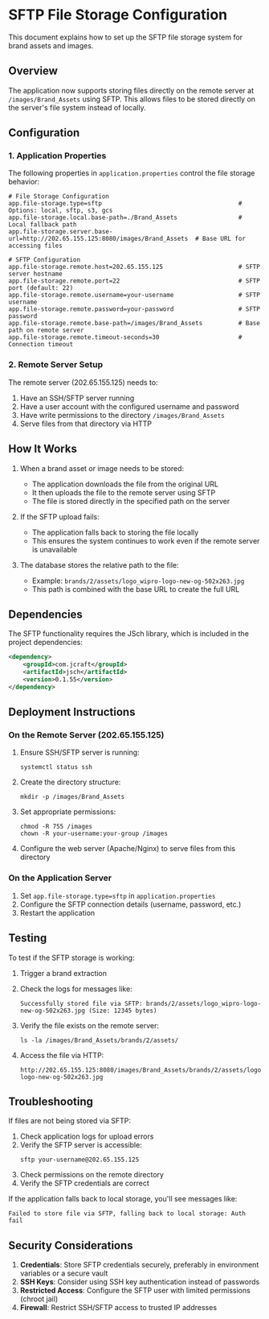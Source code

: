 # SFTP File Storage Configuration

This document explains how to set up the SFTP file storage system for brand assets and images.

## Overview

The application now supports storing files directly on the remote server at `/images/Brand_Assets` using SFTP. This allows files to be stored directly on the server's file system instead of locally.

## Configuration

### 1. Application Properties

The following properties in `application.properties` control the file storage behavior:

```properties
# File Storage Configuration
app.file-storage.type=sftp                                      # Options: local, sftp, s3, gcs
app.file-storage.local.base-path=./Brand_Assets                 # Local fallback path
app.file-storage.server.base-url=http://202.65.155.125:8080/images/Brand_Assets  # Base URL for accessing files

# SFTP Configuration
app.file-storage.remote.host=202.65.155.125                     # SFTP server hostname
app.file-storage.remote.port=22                                 # SFTP port (default: 22)
app.file-storage.remote.username=your-username                  # SFTP username
app.file-storage.remote.password=your-password                  # SFTP password
app.file-storage.remote.base-path=/images/Brand_Assets          # Base path on remote server
app.file-storage.remote.timeout-seconds=30                      # Connection timeout
```

### 2. Remote Server Setup

The remote server (202.65.155.125) needs to:

1. Have an SSH/SFTP server running
2. Have a user account with the configured username and password
3. Have write permissions to the directory `/images/Brand_Assets`
4. Serve files from that directory via HTTP

## How It Works

1. When a brand asset or image needs to be stored:
   - The application downloads the file from the original URL
   - It then uploads the file to the remote server using SFTP
   - The file is stored directly in the specified path on the server

2. If the SFTP upload fails:
   - The application falls back to storing the file locally
   - This ensures the system continues to work even if the remote server is unavailable

3. The database stores the relative path to the file:
   - Example: `brands/2/assets/logo_wipro-logo-new-og-502x263.jpg`
   - This path is combined with the base URL to create the full URL

## Dependencies

The SFTP functionality requires the JSch library, which is included in the project dependencies:

```xml
<dependency>
    <groupId>com.jcraft</groupId>
    <artifactId>jsch</artifactId>
    <version>0.1.55</version>
</dependency>
```

## Deployment Instructions

### On the Remote Server (202.65.155.125)

1. Ensure SSH/SFTP server is running:
   ```
   systemctl status ssh
   ```

2. Create the directory structure:
   ```
   mkdir -p /images/Brand_Assets
   ```

3. Set appropriate permissions:
   ```
   chmod -R 755 /images
   chown -R your-username:your-group /images
   ```

4. Configure the web server (Apache/Nginx) to serve files from this directory

### On the Application Server

1. Set `app.file-storage.type=sftp` in `application.properties`
2. Configure the SFTP connection details (username, password, etc.)
3. Restart the application

## Testing

To test if the SFTP storage is working:

1. Trigger a brand extraction
2. Check the logs for messages like:
   ```
   Successfully stored file via SFTP: brands/2/assets/logo_wipro-logo-new-og-502x263.jpg (Size: 12345 bytes)
   ```

3. Verify the file exists on the remote server:
   ```
   ls -la /images/Brand_Assets/brands/2/assets/
   ```

4. Access the file via HTTP:
   ```
   http://202.65.155.125:8080/images/Brand_Assets/brands/2/assets/logo_wipro-logo-new-og-502x263.jpg
   ```

## Troubleshooting

If files are not being stored via SFTP:

1. Check application logs for upload errors
2. Verify the SFTP server is accessible:
   ```
   sftp your-username@202.65.155.125
   ```
3. Check permissions on the remote directory
4. Verify the SFTP credentials are correct

If the application falls back to local storage, you'll see messages like:
```
Failed to store file via SFTP, falling back to local storage: Auth fail
```

## Security Considerations

1. **Credentials**: Store SFTP credentials securely, preferably in environment variables or a secure vault
2. **SSH Keys**: Consider using SSH key authentication instead of passwords
3. **Restricted Access**: Configure the SFTP user with limited permissions (chroot jail)
4. **Firewall**: Restrict SSH/SFTP access to trusted IP addresses
